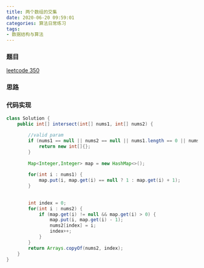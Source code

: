```yaml
---
title: 两个数组的交集
date: 2020-06-20 09:59:01
categories: 算法日常练习
tags:
- 数据结构与算法
---
```


### 题目

[leetcode 350](https://leetcode.com/problems/intersection-of-two-arrays-ii/)

### 思路
<!--more-->
### 代码实现

```java
class Solution {
    public int[] intersect(int[] nums1, int[] nums2) {
        
        //valid param
        if (nums1 == null || nums2 == null || nums1.length == 0 || nums2.length == 0) {
            return new int[]{};
        }
        
        Map<Integer,Integer> map = new HashMap<>();
    
        for(int i : nums1) {
            map.put(i, map.get(i) == null ? 1 : map.get(i) + 1);
        }
        
 
        int index = 0;
        for(int i : nums2) {
            if (map.get(i) != null && map.get(i) > 0) {
                map.put(i, map.get(i) - 1);
                nums2[index] = i;
                index++;
            }
        }
        return Arrays.copyOf(nums2, index);
    }
}
```